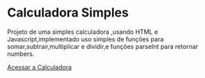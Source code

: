 # Calculadora Simples
Projeto de uma simples calculadora ,usando HTML e Javascript,implementado uso simples de funções para somar,subtrair,multiplicar e dividir,e funções parseInt para retornar numbers.

[Acessar a Calculadora](https://mudivan.github.io/calculadora_simples/)
